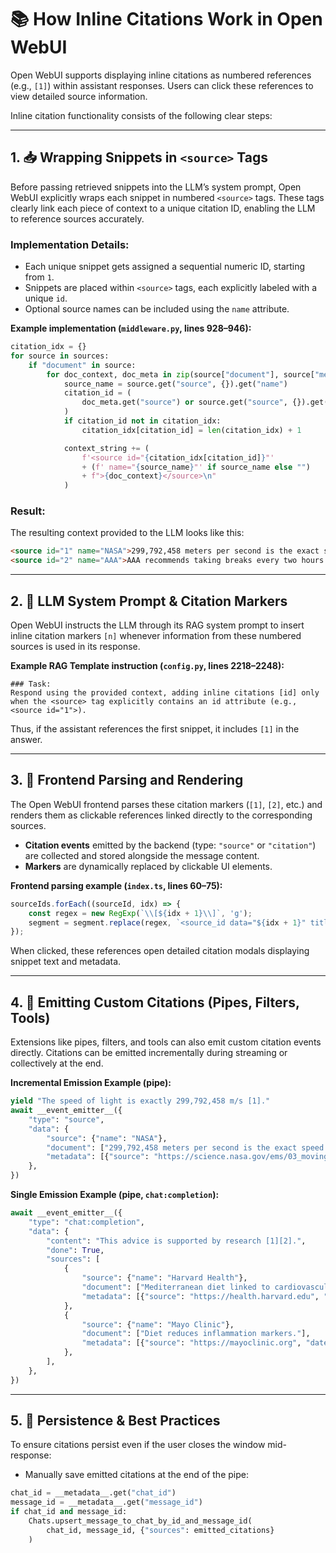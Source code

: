 # 📚 How Inline Citations Work in Open WebUI

Open WebUI supports displaying inline citations as numbered references (e.g., `[1]`) within assistant responses. Users can click these references to view detailed source information.

Inline citation functionality consists of the following clear steps:

---

## 1. 📥 Wrapping Snippets in `<source>` Tags

Before passing retrieved snippets into the LLM’s system prompt, Open WebUI explicitly wraps each snippet in numbered `<source>` tags. These tags clearly link each piece of context to a unique citation ID, enabling the LLM to reference sources accurately.

### Implementation Details:

* Each unique snippet gets assigned a sequential numeric ID, starting from `1`.
* Snippets are placed within `<source>` tags, each explicitly labeled with a unique `id`.
* Optional source names can be included using the `name` attribute.

**Example implementation (`middleware.py`, lines 928–946):**

```python
citation_idx = {}
for source in sources:
    if "document" in source:
        for doc_context, doc_meta in zip(source["document"], source["metadata"]):
            source_name = source.get("source", {}).get("name")
            citation_id = (
                doc_meta.get("source") or source.get("source", {}).get("id") or "N/A"
            )
            if citation_id not in citation_idx:
                citation_idx[citation_id] = len(citation_idx) + 1

            context_string += (
                f'<source id="{citation_idx[citation_id]}"'
                + (f' name="{source_name}"' if source_name else "")
                + f">{doc_context}</source>\n"
            )
```

### Result:

The resulting context provided to the LLM looks like this:

```html
<source id="1" name="NASA">299,792,458 meters per second is the exact speed of light in vacuum.</source>
<source id="2" name="AAA">AAA recommends taking breaks every two hours while driving.</source>
```

---

## 2. 🧠 LLM System Prompt & Citation Markers

Open WebUI instructs the LLM through its RAG system prompt to insert inline citation markers `[n]` whenever information from these numbered sources is used in its response.

**Example RAG Template instruction (`config.py`, lines 2218–2248):**

```text
### Task:
Respond using the provided context, adding inline citations [id] only when the <source> tag explicitly contains an id attribute (e.g., <source id="1">).
```

Thus, if the assistant references the first snippet, it includes `[1]` in the answer.

---

## 3. 🚀 Frontend Parsing and Rendering

The Open WebUI frontend parses these citation markers (`[1]`, `[2]`, etc.) and renders them as clickable references linked directly to the corresponding sources.

* **Citation events** emitted by the backend (type: `"source"` or `"citation"`) are collected and stored alongside the message content.
* **Markers** are dynamically replaced by clickable UI elements.

**Frontend parsing example (`index.ts`, lines 60–75):**

```typescript
sourceIds.forEach((sourceId, idx) => {
    const regex = new RegExp(`\\[${idx + 1}\\]`, 'g');
    segment = segment.replace(regex, `<source_id data="${idx + 1}" title="${sourceId}" />`);
});
```

When clicked, these references open detailed citation modals displaying snippet text and metadata.

---

## 4. 🔧 Emitting Custom Citations (Pipes, Filters, Tools)

Extensions like pipes, filters, and tools can also emit custom citation events directly. Citations can be emitted incrementally during streaming or collectively at the end.

**Incremental Emission Example (pipe):**

```python
yield "The speed of light is exactly 299,792,458 m/s [1]."
await __event_emitter__({
    "type": "source",
    "data": {
        "source": {"name": "NASA"},
        "document": ["299,792,458 meters per second is the exact speed of light in vacuum."],
        "metadata": [{"source": "https://science.nasa.gov/ems/03_movinglight/", "date_accessed": "2025-06-24"}],
    },
})
```

**Single Emission Example (pipe, `chat:completion`):**

```python
await __event_emitter__({
    "type": "chat:completion",
    "data": {
        "content": "This advice is supported by research [1][2].",
        "done": True,
        "sources": [
            {
                "source": {"name": "Harvard Health"},
                "document": ["Mediterranean diet linked to cardiovascular health."],
                "metadata": [{"source": "https://health.harvard.edu", "date_accessed": "2025-06-24"}],
            },
            {
                "source": {"name": "Mayo Clinic"},
                "document": ["Diet reduces inflammation markers."],
                "metadata": [{"source": "https://mayoclinic.org", "date_accessed": "2025-06-24"}],
            },
        ],
    },
})
```

---

## 5. 💾 Persistence & Best Practices

To ensure citations persist even if the user closes the window mid-response:

* Manually save emitted citations at the end of the pipe:

```python
chat_id = __metadata__.get("chat_id")
message_id = __metadata__.get("message_id")
if chat_id and message_id:
    Chats.upsert_message_to_chat_by_id_and_message_id(
        chat_id, message_id, {"sources": emitted_citations}
    )
```
